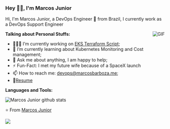 ### Hey 👋🏽, I'm Marcos Junior

Hi, I'm Marcos Junior, a DevOps Engineer 🚀 from Brazil, I currently work as a DevOps Support Engineer

  <img align="right" alt="GIF" src="https://media.giphy.com/media/836HiJc7pgzy8iNXCn/giphy.gif" />
  
**Talking about Personal Stuffs:**

- 👨🏽‍💻 I’m currently working on [EKS Terraform Script]();
- 🌱 I’m currently learning about Kubernetes Monitoring and Cost management; 
- 💬 Ask me about anything, I am happy to help;
- ⚡️ Fun-Fact: I met my future wife because of a SpaceX launch
- 📫 How to reach me: devops@marcosbarboza.me;
- 📝[Resume]([https://drive.google.com/file/d/1TIgJ7rDBUYSkbs_QNcIEttJ5BFaIW3nn/view](https://drive.google.com/file/d/1id0_32ZgoIBkxUtbsEJozCE5rZ4hqewp/view?usp=sharing))

**Languages and Tools:**  


![Marcos Junior github stats](https://github-readme-stats.vercel.app/api?username=marcosjur&show_icons=true&hide_border=true)

⭐️ From [Marcos Junior](https://github.com/marcosjur)


<a href="https://github.com/abhisheknaiidu/A-POP">
  <img align="left" src="https://github-readme-stats.vercel.app/api/pin/?username=marcosjur&repo=portfolio" />
</a>
